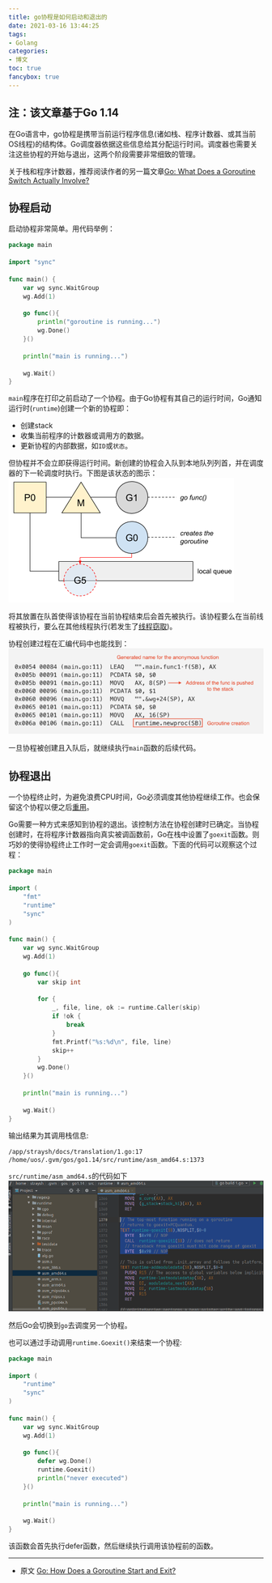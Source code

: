 ```yaml
---
title: go协程是如何启动和退出的
date: 2021-03-16 13:44:25
tags: 
- Golang
categories: 
- 博文
toc: true
fancybox: true
---
```

注：该文章基于Go 1.14
---

在Go语言中，go协程是携带当前运行程序信息(诸如栈、程序计数器、或其当前OS线程)的结构体。Go调度器依据这些信息给其分配运行时间。调度器也需要关注这些协程的开始与退出，这两个阶段需要非常细致的管理。

关于栈和程序计数器，推荐阅读作者的另一篇文章[Go: What Does a Goroutine Switch Actually Involve?](https://medium.com/a-journey-with-go/go-what-a-goroutine-switch-actually-involve-394c202dddb7)

## 协程启动
启动协程非常简单。用代码举例：
```go
package main

import "sync"

func main() {
	var wg sync.WaitGroup
	wg.Add(1)

	go func(){
		println("goroutine is running...")
		wg.Done()
	}()

	println("main is running...")
	
	wg.Wait()
}
```

`main`程序在打印之前启动了一个协程。由于Go协程有其自己的运行时间，Go通知运行时(`runtime`)创建一个新的协程即：
- 创建stack
- 收集当前程序的计数器或调用方的数据。
- 更新协程的内部数据，如`ID`或`状态`。

但协程并不会立即获得运行时间。新创建的协程会入队到本地队列列首，并在调度器的下一轮调度时执行。下图是该状态的图示：   
![](/images/golang/a_journey_with_go/goroutine_scheduler_running.png)

将其放置在队首使得该协程在当前协程结束后会首先被执行。该协程要么在当前线程被执行，要么在其他线程执行(若发生了[线程窃取](https://medium.com/a-journey-with-go/go-what-a-goroutine-switch-actually-involve-394c202dddb7))。

协程创建过程在汇编代码中也能找到：  
![](/images/golang/a_journey_with_go/goroutine_creation_assembly.png)

一旦协程被创建且入队后，就继续执行`main`函数的后续代码。

## 协程退出
一个协程终止时，为避免浪费CPU时间，Go必须调度其他协程继续工作。也会保留这个协程以便之后[重用](https://medium.com/a-journey-with-go/go-how-does-go-recycle-goroutines-f047a79ab352)。

Go需要一种方式来感知到协程的退出。该控制方法在协程创建时已确定。当协程创建时，在将程序计数器指向真实被调函数前，Go在栈中设置了`goexit`函数。则巧妙的使得协程终止工作时一定会调用`goexit`函数。下面的代码可以观察这个过程：
```go
package main

import (
	"fmt"
	"runtime"
	"sync"
)

func main() {
	var wg sync.WaitGroup
	wg.Add(1)

	go func(){
		var skip int

		for {
			_, file, line, ok := runtime.Caller(skip)
			if !ok {
				break
			}
			fmt.Printf("%s:%d\n", file, line)
			skip++
		}
		wg.Done()
	}()

	println("main is running...")

	wg.Wait()
}
```

输出结果为其调用栈信息:
```
/app/straysh/docs/translation/1.go:17
/home/uos/.gvm/gos/go1.14/src/runtime/asm_amd64.s:1373
```

`src/runtime/asm_amd64.s`的代码如下  
![](/images/golang/a_journey_with_go/asm_amd64_assembly.png)

然后Go会切换到`go`去调度另一个协程。

也可以通过手动调用`runtime.Goexit()`来结束一个协程:
```go
package main

import (
	"runtime"
	"sync"
)

func main() {
	var wg sync.WaitGroup
	wg.Add(1)

	go func(){
		defer wg.Done()
		runtime.Goexit()
		println("never executed")
	}()

	println("main is running...")

	wg.Wait()
}
```

该函数会首先执行defer函数，然后继续执行调用该协程前的函数。

---
- 原文 [Go: How Does a Goroutine Start and Exit?](https://medium.com/a-journey-with-go/go-how-does-a-goroutine-start-and-exit-2b3303890452)